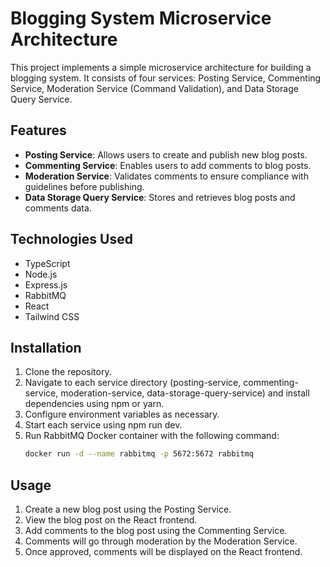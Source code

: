 # Blogging System Microservice Architecture

This project implements a simple microservice architecture for building a blogging system. It consists of four services: Posting Service, Commenting Service, Moderation Service (Command Validation), and Data Storage Query Service.

## Features
- **Posting Service**: Allows users to create and publish new blog posts.
- **Commenting Service**: Enables users to add comments to blog posts.
- **Moderation Service**: Validates comments to ensure compliance with guidelines before publishing.
- **Data Storage Query Service**: Stores and retrieves blog posts and comments data.

## Technologies Used
- TypeScript
- Node.js
- Express.js
- RabbitMQ
- React
- Tailwind CSS

## Installation
1. Clone the repository.
2. Navigate to each service directory (posting-service, commenting-service, moderation-service, data-storage-query-service) and install dependencies using npm or yarn.
3. Configure environment variables as necessary.
4. Start each service using npm run dev.
5. Run RabbitMQ Docker container with the following command:
   ```bash
   docker run -d --name rabbitmq -p 5672:5672 rabbitmq


## Usage
1. Create a new blog post using the Posting Service.
2. View the blog post on the React frontend.
3. Add comments to the blog post using the Commenting Service.
4. Comments will go through moderation by the Moderation Service.
5. Once approved, comments will be displayed on the React frontend.


